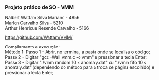<h3>Projeto prático de SO - VMM</h3>

Nálbert Wattam Silva Mariano - 4856<br />
Marlon Carvalho Silva - 5210<br />
Arthur Henrique Resende Carvalho - 5166

https://github.com/Wattam/VMM/

Compilamento e execução:<br />
Método 1: Passo 1 - Abrir, no terminal, a pasta onde se localiza o código;<br />
Passo 2 - Digitar "gcc -Wall vmm.c -o vmm" e pressionar a tecla Enter;<br />
Passo 3 - Digitar "./vmm random 10 < anomaly.dat" ou "./vmm fifo 10 < anomaly.dat" (dependendo do método para a troca de página escolhido) e pressionar a tecla Enter;<br />